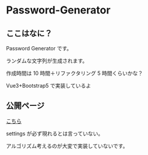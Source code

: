 # Password-Generator

## ここはなに？

Password Generator です。

ランダムな文字列が生成されます。

作成時間は 10 時間＋リファクタリング 5 時間くらいかな？

Vue3+Bootstrap5 で実装しているよ

## 公開ページ

[こちら](https://takenokoroid.github.io/Password-Generator/)

settings が必ず現れるとは言っていない。

アルゴリズム考えるのが大変で実装していないです。

